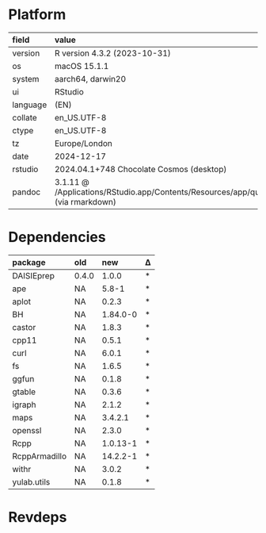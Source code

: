 # Platform

|field    |value                                                                                               |
|:--------|:---------------------------------------------------------------------------------------------------|
|version  |R version 4.3.2 (2023-10-31)                                                                        |
|os       |macOS 15.1.1                                                                                        |
|system   |aarch64, darwin20                                                                                   |
|ui       |RStudio                                                                                             |
|language |(EN)                                                                                                |
|collate  |en_US.UTF-8                                                                                         |
|ctype    |en_US.UTF-8                                                                                         |
|tz       |Europe/London                                                                                       |
|date     |2024-12-17                                                                                          |
|rstudio  |2024.04.1+748 Chocolate Cosmos (desktop)                                                            |
|pandoc   |3.1.11 @ /Applications/RStudio.app/Contents/Resources/app/quarto/bin/tools/aarch64/ (via rmarkdown) |

# Dependencies

|package       |old   |new      |Δ  |
|:-------------|:-----|:--------|:--|
|DAISIEprep    |0.4.0 |1.0.0    |*  |
|ape           |NA    |5.8-1    |*  |
|aplot         |NA    |0.2.3    |*  |
|BH            |NA    |1.84.0-0 |*  |
|castor        |NA    |1.8.3    |*  |
|cpp11         |NA    |0.5.1    |*  |
|curl          |NA    |6.0.1    |*  |
|fs            |NA    |1.6.5    |*  |
|ggfun         |NA    |0.1.8    |*  |
|gtable        |NA    |0.3.6    |*  |
|igraph        |NA    |2.1.2    |*  |
|maps          |NA    |3.4.2.1  |*  |
|openssl       |NA    |2.3.0    |*  |
|Rcpp          |NA    |1.0.13-1 |*  |
|RcppArmadillo |NA    |14.2.2-1 |*  |
|withr         |NA    |3.0.2    |*  |
|yulab.utils   |NA    |0.1.8    |*  |

# Revdeps

